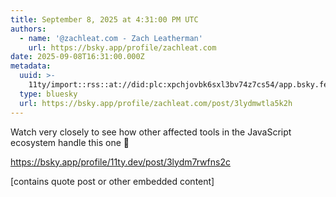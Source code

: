 ```yaml
---
title: September 8, 2025 at 4:31:00 PM UTC
authors:
  - name: '@zachleat.com - Zach Leatherman'
    url: https://bsky.app/profile/zachleat.com
date: 2025-09-08T16:31:00.000Z
metadata:
  uuid: >-
    11ty/import::rss::at://did:plc:xpchjovbk6sxl3bv74z7cs54/app.bsky.feed.post/3lydmwtla5k2h
  type: bluesky
  url: https://bsky.app/profile/zachleat.com/post/3lydmwtla5k2h
---
```

Watch very closely to see how other affected tools in the JavaScript ecosystem handle this one 👀

https://bsky.app/profile/11ty.dev/post/3lydm7rwfns2c

[contains quote post or other embedded content]